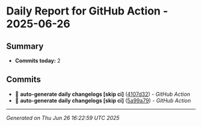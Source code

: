 # Daily Report for GitHub Action - 2025-06-26

## Summary
- **Commits today:** 2

## Commits

- 🔧 **auto-generate daily changelogs [skip ci]** ([4107d32](../../commit/4107d32)) - *GitHub Action*
- 🔧 **auto-generate daily changelogs [skip ci]** ([5a99a79](../../commit/5a99a79)) - *GitHub Action*

---
*Generated on Thu Jun 26 16:22:59 UTC 2025*
